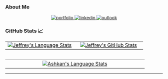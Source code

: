 

### About Me


<div align="center">
<a href="https://ashkan-pirmani.github.io">
<img src="https://img.shields.io/badge/check%20out%20my%20Portfolio-042549?style=for-the-badge&logo=moleculer&logoColor=white" alt="portfolio" />
</a>
<a href="https://www.linkedin.com/in/ashkan-pirmani-3b8a8896/">
<img src="https://img.shields.io/badge/visit%20my%20Linkedin-0A66C2?style=for-the-badge&logo=linkedin&logoColor=white" alt="linkedin" />
</a>
<a href="mailto:ashkan_pirmani@outlook.com">
<img src="https://img.shields.io/badge/email%20me-EA4335?style=for-the-badge&logo=#0078D4&logoColor=white" alt="outlook" />
</a>
</div>


### GitHub Stats 📈
<div align="center">
  <table width="100%">
    <tbody>
      <tr>
        <td width="50%" style="border: none !important;">
        <div align="center" width="100%">
          <a href="https://github.com/ashkan-pirmani">
            <img src="https://github-readme-stats.vercel.app/api?username=ashkan-pirmani&count_private=true&&show_icons=true" alt="Jeffrey's Language Stats" vertical-align="middle"/>
          </a>
        </div>
        </td>
        <td width="50%" style="border: none !important;">
        <div align="center" width="100%">
          <a href="https://github.com/ashkan-pirmani">
            <!-- <img src="https://github-readme-streak-stats.herokuapp.com/?user=ashkan-pirmani" alt="Jeffrey's GitHub Stats" /> -->
            <img src="https://github-readme-streak-stats.herokuapp.com/?user=ashkan-pirmani" alt="Jeffrey's GitHub Stats" vertical-align="middle"/>
          </a>
        </div>
        </td>
      </tr>
    </tbody>
  <table>
<div>

  
  
  <div align="center">
  <table width="100%">
    <tbody>
      <tr>
        <td width="50%" style="border: none !important;">
        <div align="center" width="100%">
          <a href="https://github.com/ashkan-pirmani">
            <img src="https://github-readme-stats.vercel.app/api/top-langs/?username=ashkan-pirmani&layout=compact&hide=javascript,html,CSS&langs_count=8" alt="Ashkan's Language Stats" vertical-align="middle"/>
          </a>
        </div>
        </td>
      </tr>
    </tbody>
  <table>
<div>
  
---
